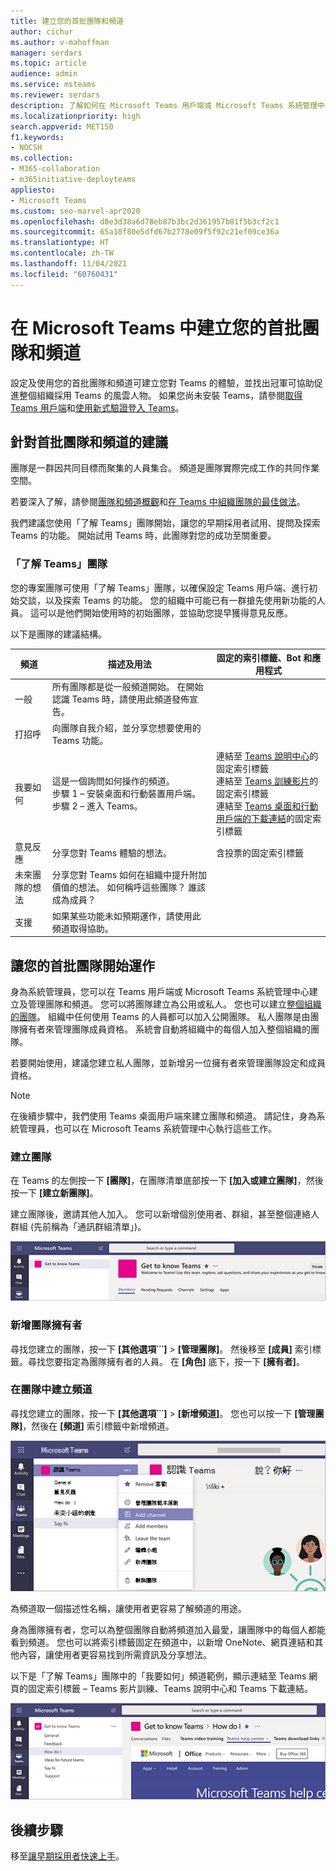 ```yaml
---
title: 建立您的首批團隊和頻道
author: cichur
ms.author: v-mahoffman
manager: serdars
ms.topic: article
audience: admin
ms.service: msteams
ms.reviewer: serdars
description: 了解如何在 Microsoft Teams 用戶端或 Microsoft Teams 系統管理中心中建立您的首批團隊和頻道。
ms.localizationpriority: high
search.appverid: MET150
f1.keywords:
- NOCSH
ms.collection:
- M365-collaboration
- m365initiative-deployteams
appliesto:
- Microsoft Teams
ms.custom: seo-marvel-apr2020
ms.openlocfilehash: d8e3d38a6d78eb87b3bc2d361957b81f5b3cf2c1
ms.sourcegitcommit: 65a10f80e5dfd67b2778e09f5f92c21ef09ce36a
ms.translationtype: HT
ms.contentlocale: zh-TW
ms.lasthandoff: 11/04/2021
ms.locfileid: "60760431"
---
```

# <a name="create-your-first-teams-and-channels-in-microsoft-teams"></a>在 Microsoft Teams 中建立您的首批團隊和頻道

設定及使用您的首批團隊和頻道可建立您對 Teams 的體驗，並找出冠軍可協助促進整個組織採用 Teams 的風雲人物。 如果您尚未安裝 Teams，請參閱[取得 Teams 用戶端](get-clients.md)和[使用新式驗證登入 Teams](sign-in-teams.md)。

## <a name="suggestions-for-your-first-teams-and-channels"></a>針對首批團隊和頻道的建議

 團隊是一群因共同目標而聚集的人員集合。 頻道是團隊實際完成工作的共同作業空間。 

若要深入了解，請參閱[團隊和頻道概觀](teams-channels-overview.md)和[在 Teams 中組織團隊的最佳做法](best-practices-organizing.md)。

 我們建議您使用「了解 Teams」團隊開始，讓您的早期採用者試用、提問及探索 Teams 的功能。 開始試用 Teams 時，此團隊對您的成功至關重要。 

### <a name="get-to-know-teams-team"></a>「了解 Teams」團隊
您的專案團隊可使用「了解 Teams」團隊，以確保設定 Teams 用戶端、進行初始交談，以及探索 Teams 的功能。 您的組織中可能已有一群搶先使用新功能的人員。 這可以是他們開始使用時的初始團隊，並協助您提早獲得意見反應。

以下是團隊的建議結構。

| 頻道 | 描述及用法 | 固定的索引標籤、Bot 和應用程式 |
| ------------ | -------------------- | -------------------- |
| 一般 | 所有團隊都是從一般頻道開始。 在開始認識 Teams 時，請使用此頻道發佈宣告。 |  |
| 打招呼 | 向團隊自我介紹，並分享您想要使用的 Teams 功能。 |  |
| 我要如何 | 這是一個詢問如何操作的頻道。</br>步驟 1 – 安裝桌面和行動裝置用戶端。</br>步驟 2 – 進入 Teams。| 連結至 [Teams 說明中心](https://support.office.com/teams)的固定索引標籤</br>連結至 [Teams 訓練影片](https://support.office.com/article/microsoft-teams-video-training-4f108e54-240b-4351-8084-b1089f0d21d7)的固定索引標籤</br>連結至 [Teams 桌面和行動用戶端的下載連結](https://teams.microsoft.com/downloads)的固定索引標籤 |
| 意見反應 | 分享您對 Teams 體驗的想法。 | 含投票的固定索引標籤|
| 未來團隊的想法 | 分享您對 Teams 如何在組織中提升附加價值的想法。 如何稱呼這些團隊？ 誰該成為成員？ ||
| 支援 | 如果某些功能未如預期運作，請使用此頻道取得協助。 ||

## <a name="get-your-first-teams-up-and-running"></a>讓您的首批團隊開始運作
身為系統管理員，您可以在 Teams 用戶端或 Microsoft Teams 系統管理中心建立及管理團隊和頻道。 您可以將團隊建立為公用或私人。 您也可以建立[整個組織的團隊](create-an-org-wide-team.md)。 組織中任何使用 Teams 的人員都可以加入公開團隊。 私人團隊是由團隊擁有者來管理團隊成員資格。 系統會自動將組織中的每個人加入整個組織的團隊。 

若要開始使用，建議您建立私人團隊，並新增另一位擁有者來管理團隊設定和成員資格。 

> [!NOTE]
> 在後續步驟中，我們使用 Teams 桌面用戶端來建立團隊和頻道。 請記住，身為系統管理員，也可以在 Microsoft Teams 系統管理中心執行這些工作。

### <a name="create-a-team"></a>建立團隊

在 Teams 的左側按一下 **[團隊]**，在團隊清單底部按一下 **[加入或建立團隊]**，然後按一下 **[建立新團隊]**。

建立團隊後，邀請其他人加入。 您可以新增個別使用者、群組，甚至整個連絡人群組 (先前稱為「通訊群組清單」)。 

![範例團隊的螢幕擷取畫面，顯示團隊名稱和描述。](media/get-started-with-teams-create-team.png "範例「了解 Teams」團隊的螢幕擷取畫面，顯示團隊名稱和描述") 

### <a name="add-a-team-owner"></a>新增團隊擁有者
尋找您建立的團隊，按一下 **[其他選項˙˙˙]** > **[管理團隊]**。 然後移至 **[成員]** 索引標籤。尋找您要指定為團隊擁有者的人員。 在 **[角色]** 底下，按一下 **[擁有者]**。

### <a name="create-a-channel-in-a-team"></a>在團隊中建立頻道
尋找您建立的團隊，按一下 **[其他選項˙˙˙]** > **[新增頻道]**。 您也可以按一下 **[管理團隊]**，然後在 **[頻道]** 索引標籤中新增頻道。 

![按一下 [其他選項] 時可用的選項的螢幕擷取畫面。](media/get-started-with-teams-add-channel.png "[新增頻道] 選項、[管理團隊] 選項，以及其他按一下團隊中 [其他選項] 時可用的選項的螢幕擷取畫面") 

為頻道取一個描述性名稱，讓使用者更容易了解頻道的用途。 

身為團隊擁有者，您可以為整個團隊自動將頻道加入最愛，讓團隊中的每個人都能看到頻道。 您也可以將索引標籤固定在頻道中，以新增 OneNote、網頁連結和其他內容，讓使用者更容易找到所需資訊及分享想法。  

以下是「了解 Teams」團隊中的「我要如何」頻道範例，顯示連結至 Teams 網頁的固定索引標籤 &ndash; Teams 影片訓練、Teams 說明中心和 Teams 下載連結。 

![釘選到範例團隊的索引標籤螢幕擷取畫面。](media/get-started-with-teams-add-tabs.png "固定到範例「了解 Teams」團隊的索引標籤螢幕擷取畫面。") 

## <a name="next-steps"></a>後續步驟
移至[讓早期採用者快速上手](get-started-with-teams-onboard-early-adopters.md)。

